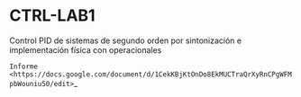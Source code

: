 # CTRL-LAB1
Control PID de sistemas de segundo orden por sintonización e implementación física con operacionales

`Informe <https://docs.google.com/document/d/1CekKBjKtOnDo8EkMUCTraQrXyRnCPgWFMpbWouniu50/edit>`_
